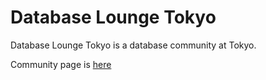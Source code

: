 Database Lounge Tokyo
======================

Database Lounge Tokyo is a database community at Tokyo.

Community page is [here](http://database-lounge-tokyo.connpass.com/)